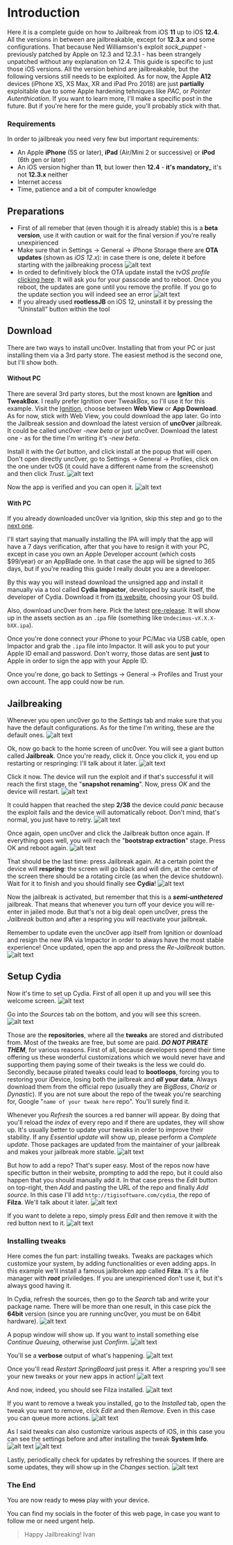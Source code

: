 # Introduction

Here it is a complete guide on how to Jailbreak from iOS **11** up to iOS **12.4**. All the versions in between are jailbreakable, except for **12.3.x** and some configurations. That because Ned Williamson's exploit *sock_puppet* - previously patched by Apple on 12.3 and 12.3.1 - has been strangely unpatched without any explanation on 12.4.
This guide is specific to just those iOS versions. All the version behind are jailbreakable, but the following versions still needs to be exploited.
As for now, the Apple **A12** devices (iPhone XS, XS Max, XR and iPad Pro 2018) are just **partially** exploitable due to some Apple hardening tehniques like _PAC_, or _Pointer Autenthication_. If you want to learn more, I'll make a specific post in the future. But if you're here for the mere guide, you'll probably stick with that.

### Requirements

In order to jailbreak you need very few but important requirements:

-   An Apple **iPhone** (5S or later), **iPad** (Air/Mini 2 or successive) or **iPod** (6th gen or later)
-   An iOS version higher than **11**, but lower then **12.4** - **it's mandatory_** it's not **12.3.x** neither
-   Internet access
-   Time, patience and a bit of computer knowledge

## Preparations

-   First of all remeber that (even though it is already stable) this is a **beta version**, use it with caution or wait for the final version if you're really unexpirienced
-   Make sure that in Settings → General → iPhone Storage there are **OTA updates** (shown as _iOS 12.x_): in case there is one, delete it before starting with the jailbreaking process
    ![alt text](/img/Jailbreak/iStorage.png "Check for the OTA in here")
-   In orded to definitively block the OTA update install the _tvOS profile_ [clicking here](https://raw.githubusercontent.com/Jwhite077/NOOTA/master/tvOS_12_Beta_Profile.mobileconfig). It will ask you for your passcode and to reboot. Once you reboot, the updates are gone until you remove the profile. If you go to the update section you will indeed see an error
    ![alt text](/img/Jailbreak/tvOS.png "Install the tvOS profile")
-   If you already used **rootlessJB** on iOS 12, uninstall it by pressing the “Uninstall” button within the tool

## Download

There are two ways to install unc0ver. Installing that from your PC or just installing them via a 3rd party store. The easiest method is the second one, but I'll show both.

#### Without PC

There are several 3rd party stores, but the most known are **Ignition** and **TweakBox**. I really prefer Ignition over TweakBox, so I'll use it for this example. Visit the [Ignition](https://app.ignition.fun/), choose between **Web View** or **App Download**. As for now, stick with Web View, you could download the app later. Go into the Jailbreak session and download the latest version of **unc0ver** jailbreak. It could be called unc0ver _-new beta_ or just unc0ver. Download the latest one - as for the time I'm writing it's _-new beta_.

Install it with the _Get_ button, and click install at the popup that will open. Don't open directly unc0ver, go to Settings → General → Profiles, click on the one under tvOS (it could have a different name from the screenshot) and then click _Trust_.
![alt text](/img/Jailbreak/Profiles.png "Trust the profile")

Now the app is verified and you can open it.
![alt text](</img/Jailbreak/unc0ver Icon.png> "You can now open unc0ver")

#### With PC

If you already downloaded unc0ver via Ignition, skip this step and go to the [next one](/2019/03/03/Jailbreak/#jailbreaking).

I'll start saying that manually installing the IPA will imply that the app will have a 7 days verification, after that you have to resign it with your PC, except in case you own an Apple Developer account (which costs $99/year) or an AppBlade one. In that case the app will be signed to 365 days, but if you're reading this guide I really doubt you are a developer.

By this way you will instead download the unsigned app and install it manually via a tool called **Cydia Impactor**, developed by saurik itself, the developer of Cydia. Download it from [its website](http://www.cydiaimpactor.com/), choosing your OS build.

Also, download unc0ver from here. Pick the latest [pre-release](https://github.com/pwn20wndstuff/Undecimus/releases). It will show up in the assets section as an `.ipa` file (something like `Undecimus-vX.X.X-bXX.ipa`).

Once you're done connect your iPhone to your PC/Mac via USB cable, open Impactor and grab the `.ipa` file into Impactor. It will ask you to put your Apple ID email and password. Don't worry, those datas are sent **just** to Apple in order to sign the app with your Apple ID.

Once you're done, go back to Settings → General → Profiles and Trust your own account. The app could now be run.

## Jailbreaking

Whenever you open unc0ver go to the _Settings_ tab and make sure that you have the default configurations. As for the time I'm writing, these are the default ones.
![alt text](</img/Jailbreak/unc0ver Settings.png> "Leave everything as it is")

Ok, now go back to the home screen of unc0ver. You will see a giant button called **Jailbreak**. Once you're ready, click it. Once you click it, you end up restarting or respringing: I'll talk about it later.
![alt text](/img/Jailbreak/unc0ver.png "Press the Jailbreak button")

Click it now. The device will run the exploit and if that's successful it will reach the first stage, the "**snapshot renaming**". Now, press _OK_ and the device will restart.
![alt text](</img/Jailbreak/Snapshot Rename.png> "First step done")

It could happen that reached the step **2/38** the device could _panic_ because the exploit fails and the device will automatically reboot. Don't mind, that's normal, you just have to retry.
![alt text](</img/Jailbreak/unc0ver Exploit.png> "The device could panic at step 2/38")

Once again, open unc0ver and click the Jailbreak button once again. If everything goes well, you will reach the "**bootstrap extraction**" stage. Press OK and reboot again.
![alt text](</img/Jailbreak/Bootstrap Extracted.png> "First step done")

That should be the last time: press Jailbreak again. At a certain point the device will **respring**: the screen will go black and will dim, at the center of the screen there should be a rotating circle (as when the device shutdown). Wait for it to finish and you should finally see **Cydia**!
![alt text](</img/Jailbreak/Cydia Icon.png> "Cydia appeared")

Now the jailbreak is activated, but remember that this is a **_semi-unthetered_** jailbreak. That means that whenever you turn off your device you will re-enter in jailed mode. But that's not a big deal: open unc0ver, press the _Jailbreak_ button and after a respring you will reactivate your jailbreak.

Remember to update even the unc0ver app itself from Ignition or download and resign the new IPA via Impactor in order to always have the most stable experience! Once updated, open the app and press the _Re-Jailbreak_ button.
![alt text](</img/Jailbreak/unc0ver ReJailbreak.png> "Press the Re-Jailbreak button")

## Setup Cydia

Now it's time to set up Cydia. First of all open it up and you will see this welcome screen.
![alt text](/img/Jailbreak/Cydia.png "Welcome")

Go into the _Sources_ tab on the bottom, and you will see this screen.
![alt text](</img/Jailbreak/Cydia Sources.png> "Sources tab")

Those are the **repositories**, where all the **tweaks** are stored and distributed from. Most of the tweaks are free, but some are paid. **_DO NOT PIRATE THEM_**, for various reasons. First of all, because developers spend their time offering us these wonderful customizations which we would never have and supporting them paying some of their tweaks is the less we could do. Secondly, because pirated tweaks could lead to **bootloops**, forcing you to restoring your iDevice, losing both the jailbreak and **_all_** **your data**. Always download them from the official repo (usually they are _BigBoss_, _Chariz_ or _Dynastic_). If you are not sure about the repo of the tweak you're searching for, Google "`name of your tweak here` repo". You'll surely find it.

Whenever you _Refresh_ the sources a red banner will appear. By doing that you'll reload the _index_ of every repo and if there are updates, they will show up. It's usually better to update your tweaks in order to improve their stability. If any _Essential update_ will show up, please perform a _Complete update_. Those packages are updated from the maintainer of your jailbreak and makes your jailbreak more stable.
![alt text](</img/Jailbreak/Cydia Necessary Update.png> "Perform a complete update")

But how to add a repo? That's super easy. Most of the repos now have specific button in their website, prompting to add the repo, but it could also happen that you should manually add it. In that case press the _Edit_ button on top-right, then _Add_ and pasting the URL of the repo and finally _Add source_. In this case I'll add `http://tigisoftware.com/cydia`, the repo of **Filza**. We'll talk about it later.
![alt text](</img/Jailbreak/Cydia Sources Add.png> "Add the source")

If you want to delete a repo, simply press _Edit_ and then remove it with the red button next to it.
![alt text](</img/Jailbreak/Cydia Sources Remove.png> "Remove source in this way")

### Installing tweaks

Here comes the fun part: installing tweaks. Tweaks are packages which customize your system, by adding functionalities or even adding apps. In this example we'll install a famous jailbroken app called **Filza**. It's a file manager with **_root_** priviledges. If you are unexpirienced don't use it, but it's always good having it.

In Cydia, refresh the sources, then go to the _Search_ tab and write your package name. There will be more than one result, in this case pick the **64bit** version (since you are running unc0ver, you must be on 64bit hardware).
![alt text](</img/Jailbreak/Cydia Search Filza.png> "Search for the packages here")

A popup window will show up. If you want to install something else _Continue Queuing_, otherwise just _Confirm_.
![alt text](</img/Jailbreak/Cydia Installation Confirm.png> "Press confirm to install")

You'll se a **verbose** output of what's happening.
![alt text](</img/Jailbreak/Cydia Filza Installation.png> "Verbose output")

Once you'll read _Restart SpringBoard_ just press it. After a respring you'll see your new tweaks or your new apps in action!
![alt text](</img/Jailbreak/Cydia Restart SpingBoard.png> "Press Restart SpringBoard")

And now, indeed, you should see Filza installed.
![alt text](</img/Jailbreak/Filza Icon.png> "Here it is")

If you want to remove a tweak you installed, go to the _Installed_ tab, open the tweak you want to remove, click _Edit_ and then _Remove_. Even in this case you can queue more actions.
![alt text](</img/Jailbreak/Cydia Installed.png> "This is the Installed tab")

As I said tweaks can also customize various aspects of iOS, in this case you can see the settings before and after installing the tweak **System Info**.
![alt text](</img/Jailbreak/iOS Info.png> "Before")
![alt text](</img/Jailbreak/iOS Info Tweak.png> "After")

Lastly, periodically check for updates by refreshing the sources. If there are some updates, they will show up in the _Changes_ section.
![alt text](</img/Jailbreak/Cydia Changes.png> "Updates will show up here")

### The End

You are now ready to ~~mess~~ play with your device.

You can find my socials in the footer of this web page, in case you want to follow me or need urgent help.

> Happy Jailbreaking!
> Ivan
